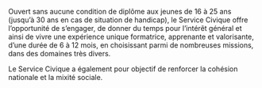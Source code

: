 <p id="brief">
  Ouvert sans aucune condition de diplôme aux jeunes de 16 à 25 ans (jusqu’à 30 ans en cas de situation de handicap), le Service Civique offre l’opportunité de s’engager, de donner du temps pour l’intérêt général et ainsi de vivre une expérience unique formatrice, apprenante et valorisante, d’une durée de 6 à 12 mois, en choisissant parmi de nombreuses missions, dans des domaines très divers.
</p>
<p>
  Le Service Civique a également pour objectif de renforcer la cohésion nationale et la mixité sociale.
</p>